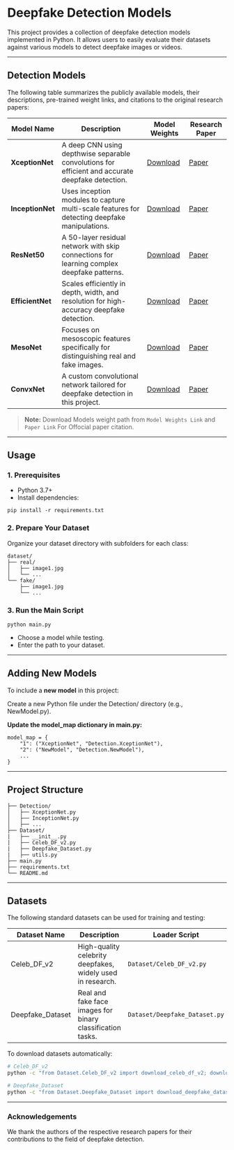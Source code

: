 # Deepfake Detection Models

This project provides a collection of deepfake detection models implemented in Python. It allows users to easily evaluate their datasets against various models to detect deepfake images or videos.

---

## Detection Models

The following table summarizes the publicly available models, their descriptions, pre-trained weight links, and citations to the original research papers:

|    Model Name    |                                              Description                                                   |        Model Weights           |      Research Paper         |
|------------------|------------------------------------------------------------------------------------------------------------|--------------------------------|-----------------------------|
| **XceptionNet**  | A deep CNN using depthwise separable convolutions for efficient and accurate deepfake detection.           |  [Download](link_to_weights)   |  [Paper](link_to_paper)     |
| **InceptionNet** | Uses inception modules to capture multi-scale features for detecting deepfake manipulations.               |  [Download](link_to_weights)   |  [Paper](link_to_paper)     |
| **ResNet50**     | A 50-layer residual network with skip connections for learning complex deepfake patterns.                  |  [Download](link_to_weights)   |  [Paper](link_to_paper)     |
| **EfficientNet** | Scales efficiently in depth, width, and resolution for high-accuracy deepfake detection.                   |  [Download](link_to_weights)   |  [Paper](link_to_paper)     |
| **MesoNet**      | Focuses on mesoscopic features specifically for distinguishing real and fake images.                       |  [Download](link_to_weights)   |  [Paper](link_to_paper)     |
| **ConvxNet**     | A custom convolutional network tailored for deepfake detection in this project.                            |  [Download](link_to_weights)   |  [Paper](link_to_paper)     |

> **Note:** Download Models weight path from `Model Weights Link` and `Paper Link` For Offocial paper citation.

---

## Usage

### 1. Prerequisites

- Python 3.7+
- Install dependencies:
```
pip install -r requirements.txt
```

### 2. Prepare Your Dataset
Organize your dataset directory with subfolders for each class:
```
dataset/
├── real/
│   ├── image1.jpg
│   └── ...
└── fake/
    ├── image1.jpg
    └── ...
```
### 3. Run the Main Script
```
python main.py
```
* Choose a model while testing.
* Enter the path to your dataset.

---

## Adding New Models
To include a **new model** in this project:

Create a new Python file under the Detection/ directory (e.g., NewModel.py).

**Update the model_map dictionary in main.py:**
```
model_map = {
    "1": ("XceptionNet", "Detection.XceptionNet"),
    "2": ("NewModel", "Detection.NewModel"),
    ...
}
```

---

## Project Structure 
```
├── Detection/
│   ├── XceptionNet.py
│   ├── InceptionNet.py
│   ├── ...
├── Dataset/
|   ├── __init__.py
|   ├── Celeb_DF_v2.py
|   ├── Deepfake_Dataset.py
|   ├── utils.py            
├── main.py
├── requirements.txt
└── README.md
```

---

## Datasets

The following standard datasets can be used for training and testing:

| Dataset Name       | Description                                                  | Loader Script                 |
|--------------------|--------------------------------------------------------------|-------------------------------|
| Celeb_DF_v2        | High-quality celebrity deepfakes, widely used in research.   | `Dataset/Celeb_DF_v2.py`      |
| Deepfake_Dataset   | Real and fake face images for binary classification tasks.   | `Dataset/Deepfake_Dataset.py` |

To download datasets automatically:

```bash
# Celeb_DF_v2
python -c "from Dataset.Celeb_DF_v2 import download_celeb_df_v2; download_celeb_df_v2()"

# Deepfake_Dataset
python -c "from Dataset.Deepfake_Dataset import download_deepfake_dataset; download_deepfake_dataset()"
```

---

### Acknowledgements
We thank the authors of the respective research papers for their contributions to the field of deepfake detection.
